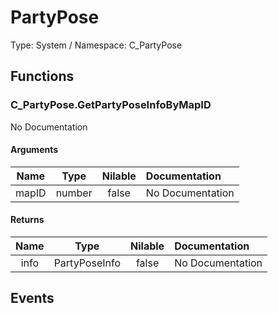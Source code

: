 # PartyPose

Type: System / Namespace: C_PartyPose

## Functions

### C_PartyPose.GetPartyPoseInfoByMapID

No Documentation
#### Arguments
|Name|Type|Nilable|Documentation|
|:---:|:---:|:---:|:---|
|mapID|number|false|No Documentation|
#### Returns
|Name|Type|Nilable|Documentation|
|:---:|:---:|:---:|:---|
|info|PartyPoseInfo|false|No Documentation|
## Events
